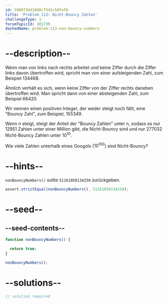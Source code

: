 ```yaml
---
id: 5900f3dd1000cf542c50fef0
title: 'Problem 113: Nicht-Bouncy Zahlen'
challengeType: 1
forumTopicId: 301739
dashedName: problem-113-non-bouncy-numbers
---
```


# --description--

Wenn man von links nach rechts arbeitet und keine Ziffer durch die Ziffer links davon übertroffen wird, spricht man von einer aufsteigenden Zahl, zum Beispiel 134468.

Ähnlich verhält es sich, wenn keine Ziffer von der Ziffer rechts daneben übertroffen wird. Man spricht dann von einer absteigenden Zahl, zum Beispiel 66420.

Wir nennen einen positiven Integer, der weder steigt noch fällt, eine "Bouncy Zahl", zum Beispiel, 155349.

Wenn n steigt, steigt der Anteil der "Bouncy Zahlen" unter n, sodass es nur 12951 Zahlen unter einer Million gibt, die Nicht-Bouncy sind und nur 277032 Nicht-Bouncy Zahlen unter ${10}^{10}$.

Wie viele Zahlen unterhalb eines Googols (${10}^{100}$) sind Nicht-Bouncy?

# --hints--

`nonBouncyNumbers()` sollte `51161058134250` zurückgeben.

```js
assert.strictEqual(nonBouncyNumbers(), 51161058134250);
```

# --seed--

## --seed-contents--

```js
function nonBouncyNumbers() {

  return true;
}

nonBouncyNumbers();
```

# --solutions--

```js
// solution required
```
